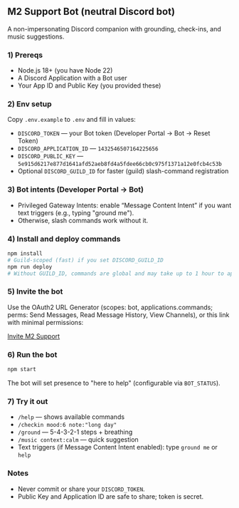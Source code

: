 ## M2 Support Bot (neutral Discord bot)

A non-impersonating Discord companion with grounding, check-ins, and music suggestions.

### 1) Prereqs
- Node.js 18+ (you have Node 22)
- A Discord Application with a Bot user
- Your App ID and Public Key (you provided these)

### 2) Env setup
Copy `.env.example` to `.env` and fill in values:
- `DISCORD_TOKEN` — your Bot token (Developer Portal → Bot → Reset Token)
- `DISCORD_APPLICATION_ID` — `1432546507164225656`
- `DISCORD_PUBLIC_KEY` — `5e915d6217e877d1641afd52aeb8fd4a5fdee66cb0c975f1371a12e0fcb4c53b`
- Optional `DISCORD_GUILD_ID` for faster (guild) slash-command registration

### 3) Bot intents (Developer Portal → Bot)
- Privileged Gateway Intents: enable “Message Content Intent” if you want text triggers (e.g., typing "ground me").
- Otherwise, slash commands work without it.

### 4) Install and deploy commands
```bash
npm install
# Guild-scoped (fast) if you set DISCORD_GUILD_ID
npm run deploy
# Without GUILD_ID, commands are global and may take up to 1 hour to appear
```

### 5) Invite the bot
Use the OAuth2 URL Generator (scopes: bot, applications.commands; perms: Send Messages, Read Message History, View Channels), or this link with minimal permissions:

[Invite M2 Support](https://discord.com/api/oauth2/authorize?client_id=1432546507164225656&scope=bot%20applications.commands&permissions=84992)

### 6) Run the bot
```bash
npm start
```
The bot will set presence to "here to help" (configurable via `BOT_STATUS`).

### 7) Try it out
- `/help` — shows available commands
- `/checkin mood:6 note:"long day"`
- `/ground` — 5-4-3-2-1 steps + breathing
- `/music context:calm` — quick suggestion
- Text triggers (if Message Content Intent enabled): type `ground me` or `help`

### Notes
- Never commit or share your `DISCORD_TOKEN`.
- Public Key and Application ID are safe to share; token is secret.
